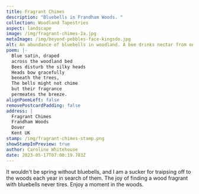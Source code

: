 ```yaml
---
title: Fragrant Chimes
description: "Bluebells in Frandham Woods. "
collection: Woodland Tapestries
aspect: landscape
image: /img/fragrant-chimes-2a.jpg
metaImage: /img/beyond-pebbles-face-kingsdo.jpg
alt: An abundance of bluebells in woodland. A bee drinks nectar from one of them.
poem: |-
  Blue satin, draped 
  across the woodland bed
  Bees disturb the silky heads 
  Heads bow gracefully 
  beneath the trees, 
  The bells might not chime
  but their fragrance 
  permeates the breeze.
alignPoemLeft: false
removePostcardPadding: false
address: |
  Fragrant Chimes
  Frandham Woods
  Dover
  Kent UK
stamp: /img/fragrant-chimes-stamp.png
showStampInPreview: true
author: Caroline Whitehouse
date: 2023-05-17T07:00:19.783Z
---
```

It wouldn't be spring without bluebells, and I am a sucker for traipsing off to the woods each year in search of them.
The joy of finding a wood fragrant with bluebells never tires. Enjoy a moment in the woods.